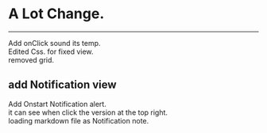 # A Lot Change.
---
Add onClick sound its temp.<br>
Edited Css. for fixed view.<br>
removed grid.

## add Notification view
Add Onstart Notification alert.<br>
it can see when click the version at the top right.<br>
loading markdown file as Notification note.